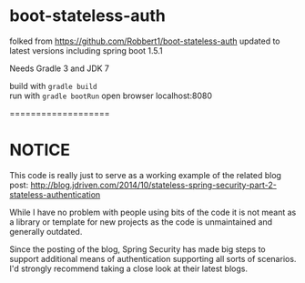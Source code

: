 boot-stateless-auth
===================

folked from https://github.com/Robbert1/boot-stateless-auth
updated to latest versions including spring boot 1.5.1

Needs Gradle 3 and JDK 7

build with `gradle build`  
run with `gradle bootRun`
open browser localhost:8080

===================

NOTICE 
===================

This code is really just to serve as a working example of the related blog post:
http://blog.jdriven.com/2014/10/stateless-spring-security-part-2-stateless-authentication

While I have no problem with people using bits of the code it is not meant as a library 
or template for new projects as the code is unmaintained and generally outdated.

Since the posting of the blog, Spring Security has made big steps to 
support additional means of authentication supporting all sorts of scenarios. 
I'd strongly recommend taking a close look at their latest blogs.
